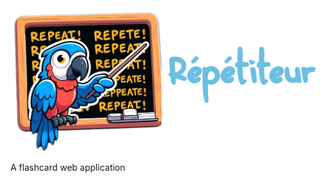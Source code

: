 <div align="center">
	<img 
		src="docs/imgs/logo.png" 
		alt="Répétiteur logo"
		width="600em"
		/>
</div>

A flashcard web application
